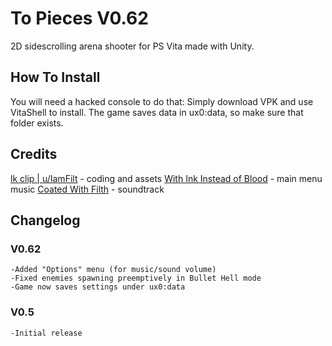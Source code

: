 # To Pieces V0.62

2D sidescrolling arena shooter for PS Vita made with Unity.

## How To Install

You will need a hacked console to do that:
Simply download VPK and use VitaShell to install.
The game saves data in ux0:data, so make sure that folder exists.

## Credits

[lk clip | u/IamFilt](https://twitter.com/lk_clip) - coding and assets
[With Ink Instead of Blood](https://coatedwithfilth.bandcamp.com) - main menu music
[Coated With Filth](https://coatedwithfilth.bandcamp.com) - soundtrack

## Changelog

### V0.62

```
-Added "Options" menu (for music/sound volume)
-Fixed enemies spawning preemptively in Bullet Hell mode
-Game now saves settings under ux0:data
```

### V0.5

```
-Initial release
```
